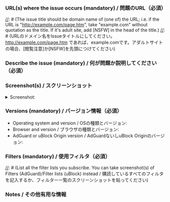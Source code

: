 [//]: # (You can ignore strings starting with "[//]:". / 「[//]:」で始まる行は無視できます)

### URL(s) where the issue occurs (mandatory) / 問題のURL（必須）

[//]: # (The issue title should be domain name of (one of) the URL; i.e. if the URL is "http://example.com/page.htm", take "example.com" without quotation as the title. If it's adult site, add [NSFW] in the head of the title.)
[//]: # (URLのドメイン名をIssueタイトルにしてください。http://example.com/page.htm であれば、example.comです。アダルトサイトの場合、[閲覧注意]か[NSFW]を先頭につけてください)

### Describe the issue (mandatory) / 何が問題か説明してください（必須）


### Screenshot(s) / スクリーンショット
[//]: # (Replace %screenshot_url% with a link to the screenshot of the issue. You can drag & drop image instead.)
[//]: # (%screenshot_url%の部分をスクリーンショットのリンクに置き換えるか、そこのラインを消して画像ファイルをドラッグ&ドロップしてください)

<details><summary>Screenshot:</summary>

![image](%screenshot_url%)
</details>

### Versions (mandatory) / バージョン情報（必須）

- Operating system and version / OSの種類とバージョン: 
- Browser and version / ブラウザの種類とバージョン: 
- AdGuard or uBlock Origin version / AdGuardないしuBlock Originのバージョン: 

### Filters (mandatory) / 使用フィルタ（必須）

[//]: # (List all the filter lists you subscribe. You can take screenshot(s) of Filters (AdGuard)/Filter lists (uBlock) instead / 購読しているすべてのフィルタを記入するか、フィルター一覧のスクリーンショットを貼ってください)

### Notes / その他有用な情報

